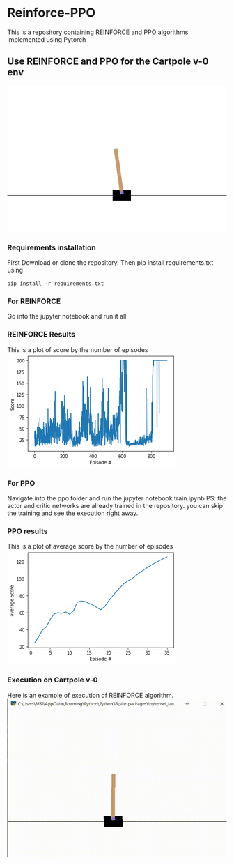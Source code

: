 # Reinforce-PPO
This is a repository containing REINFORCE and PPO algorithms implemented using Pytorch
## Use REINFORCE and PPO for the Cartpole v-0 env
![cartpole](/poster.jpg?raw=true "Optional Title")
### Requirements installation
First Download or clone the repository.
Then pip install requirements.txt using
```` 
pip install -r requirements.txt
```` 
### For REINFORCE
Go into the jupyter notebook and run it all
### REINFORCE Results
This is a plot of score by the number of episodes
![reinforce](/output_reinforce.png?raw=true "Reinforce score")

### For PPO
Navigate into the ppo folder and run the jupyter notebook train.ipynb
PS: the actor and critic networks are already trained in the repository. you can skip the training and see the execution right away.
### PPO results
This is a plot of average score by the number of episodes
![ppo](/output_ppo.png?raw=true "PPO average score")


### Execution on Cartpole v-0
Here is an example of execution of REINFORCE algorithm.
![](results.gif)
